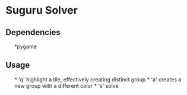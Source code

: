 # Suguru Solver
## Dependencies
<ul>
  *pygame
</ul>

## Usage
<ul>
  * 'q' highlight a tile, effectively creating distinct group
  * 'a' creates a new group with a different color
  * 's' solve
</ul>
